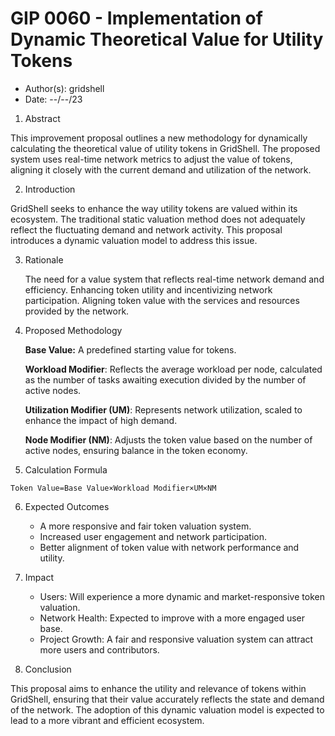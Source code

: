 # GIP 0060 - Implementation of Dynamic Theoretical Value for Utility Tokens
- Author(s): gridshell
- Date: --/--/23


1. Abstract

This improvement proposal outlines a new methodology for dynamically calculating the theoretical value of utility tokens in GridShell. 
The proposed system uses real-time network metrics to adjust the value of tokens, aligning it closely with the current demand and utilization of the network.

2. Introduction

GridShell seeks to enhance the way utility tokens are valued within its ecosystem. 
The traditional static valuation method does not adequately reflect the fluctuating demand and network activity. This proposal introduces a dynamic valuation model to address this issue.

3. Rationale

    The need for a value system that reflects real-time network demand and efficiency.
    Enhancing token utility and incentivizing network participation.
    Aligning token value with the services and resources provided by the network.

4. Proposed Methodology

    **Base Value:** A predefined starting value for tokens.
   
    **Workload Modifier**: Reflects the average workload per node, calculated as the number of tasks awaiting execution divided by the number of active nodes.
   
    **Utilization Modifier (UM)**: Represents network utilization, scaled to enhance the impact of high demand.
   
    **Node Modifier (NM)**: Adjusts the token value based on the number of active nodes, ensuring balance in the token economy.
   

6. Calculation Formula

```Token Value=Base Value×Workload Modifier×UM×NM```

6. Expected Outcomes

    - A more responsive and fair token valuation system.
    - Increased user engagement and network participation.
    - Better alignment of token value with network performance and utility.

7. Impact

    - Users: Will experience a more dynamic and market-responsive token valuation.
    - Network Health: Expected to improve with a more engaged user base.
    - Project Growth: A fair and responsive valuation system can attract more users and contributors.
 
8. Conclusion

This proposal aims to enhance the utility and relevance of tokens within GridShell, 
ensuring that their value accurately reflects the state and demand of the network. The adoption of this dynamic valuation model is expected to lead to a more vibrant and efficient ecosystem.
